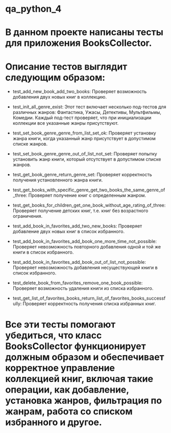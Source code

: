 # qa_python_4
# В данном проекте написаны тесты для приложения BooksCollector.
# Описание тестов выглядит следующим образом:
- test_add_new_book_add_two_books: Проверяет возможность добавления двух новых книг в коллекцию.

- test_init_all_genre_exist: Этот тест включает несколько под-тестов для различных жанров: Фантастика, Ужасы, Детективы, Мультфильмы, Комедии. Каждый под-тест проверяет, что при инициализации коллекции все указанные жанры присутствуют.

- test_set_book_genre_genre_from_list_set_ok: Проверяет установку жанра книги, когда указанный жанр присутствует в допустимом списке жанров.

- test_set_book_genre_genre_out_of_list_not_set: Проверяет попытку установить жанр книги, который отсутствует в допустимом списке жанров.

- test_get_book_genre_return_genre_set: Проверяет корректность получения установленного жанра книги.

- test_get_books_with_specific_genre_get_two_books_the_same_genre_of_three: Проверяет получение книг с определенным жанром.

- test_get_books_for_children_get_one_book_without_age_rating_of_three: Проверяет получение детских книг, т.е. книг без возрастного ограничения.

- test_add_book_in_favorites_add_two_new_books: Проверяет добавление двух новых книг в список избранного.

- test_add_book_in_favorites_add_book_one_more_time_not_possible: Проверяет невозможность повторного добавления одной и той же книги в список избранного.

- test_add_book_in_favorites_add_book_out_of_list_not_possible: Проверяет невозможность добавления несуществующей книги в список избранного.

- test_delete_book_from_favorites_remove_one_book_possible: Проверяет возможность удаления книги из списка избранного.

- test_get_list_of_favorites_books_return_list_of_favorites_books_successfully: Проверяет корректность получения списка избранных книг.

# Все эти тесты помогают убедиться, что класс BooksCollector функционирует должным образом и обеспечивает корректное управление коллекцией книг, включая такие операции, как добавление, установка жанров, фильтрация по жанрам, работа со списком избранного и другое.

